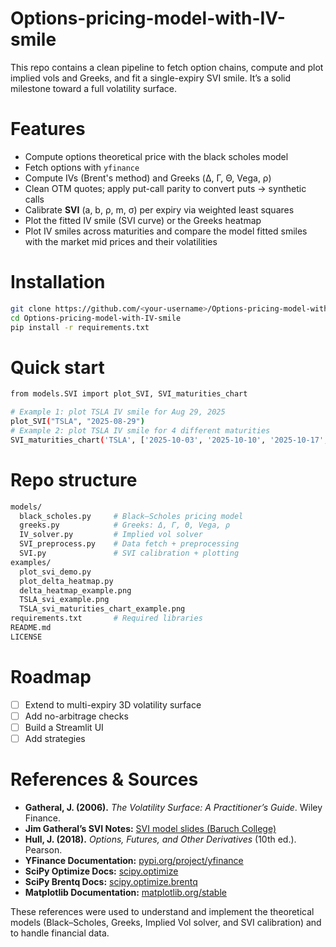 # Options-pricing-model-with-IV-smile
This repo contains a clean pipeline to fetch option chains, compute and plot implied vols and Greeks, and fit a single-expiry SVI smile. It’s a solid milestone toward a full volatility surface.
# Features
- Compute options theoretical price with the black scholes model
- Fetch options with `yfinance`
- Compute IVs (Brent's method) and Greeks (Δ, Γ, Θ, Vega, ρ)
- Clean OTM quotes; apply put-call parity to convert puts → synthetic calls
- Calibrate **SVI** (a, b, ρ, m, σ) per expiry via weighted least squares
- Plot the fitted IV smile (SVI curve) or the Greeks heatmap
- Plot IV smiles across maturities and compare the model fitted smiles with the market mid prices and their volatilities
# Installation
```bash
git clone https://github.com/<your-username>/Options-pricing-model-with-IV-smile.git
cd Options-pricing-model-with-IV-smile
pip install -r requirements.txt
```
# Quick start
```bash
from models.SVI import plot_SVI, SVI_maturities_chart

# Example 1: plot TSLA IV smile for Aug 29, 2025
plot_SVI("TSLA", "2025-08-29")
# Example 2: plot TSLA IV smile for 4 different maturities
SVI_maturities_chart('TSLA', ['2025-10-03', '2025-10-10', '2025-10-17', '2025-10-24'])
```
# Repo structure
```bash
models/
  black_scholes.py     # Black–Scholes pricing model
  greeks.py            # Greeks: Δ, Γ, Θ, Vega, ρ
  IV_solver.py         # Implied vol solver
  SVI_preprocess.py    # Data fetch + preprocessing
  SVI.py               # SVI calibration + plotting
examples/
  plot_svi_demo.py    
  plot_delta_heatmap.py
  delta_heatmap_example.png
  TSLA_svi_example.png
  TSLA_svi_maturities_chart_example.png
requirements.txt       # Required libraries
README.md
LICENSE
```
# Roadmap
- [ ] Extend to multi-expiry 3D volatility surface
- [ ] Add no-arbitrage checks
- [ ] Build a Streamlit UI
- [ ] Add strategies
# References & Sources
- **Gatheral, J. (2006).** *The Volatility Surface: A Practitioner’s Guide*. Wiley Finance.  
- **Jim Gatheral’s SVI Notes:** [SVI model slides (Baruch College)](https://faculty.baruch.cuny.edu/jgatheral/svi.pdf)   
- **Hull, J. (2018).** *Options, Futures, and Other Derivatives* (10th ed.). Pearson.  
- **YFinance Documentation:** [pypi.org/project/yfinance](https://pypi.org/project/yfinance/)  
- **SciPy Optimize Docs:** [scipy.optimize](https://docs.scipy.org/doc/scipy/reference/optimize.html)
- **SciPy Brentq Docs:** [scipy.optimize.brentq](https://docs.scipy.org/doc/scipy/reference/generated/scipy.optimize.brentq.html)
- **Matplotlib Documentation:** [matplotlib.org/stable](https://matplotlib.org/stable/)  

These references were used to understand and implement the theoretical models (Black–Scholes, Greeks, Implied Vol solver, and SVI calibration) and to handle financial data.

